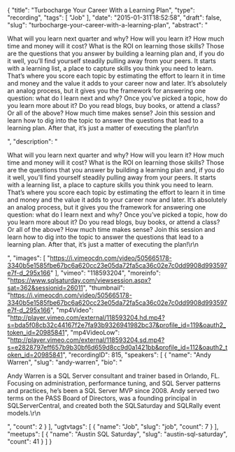 {
  "title": "Turbocharge Your Career With a Learning Plan",
  "type": "recording",
  "tags": [
    "Job"
  ],
  "date": "2015-01-31T18:52:58",
  "draft": false,
  "slug": "turbocharge-your-career-with-a-learning-plan",
  "abstract": "<p>What will you learn next quarter and why? How will you learn it? How much time and money will it cost? What is the ROI on learning those skills? Those are the questions that you answer by building a learning plan and, if you do it well, you’ll find yourself steadily pulling away from your peers. It starts with a learning list, a place to capture skills you think you need to learn. That’s where you score each topic by estimating the effort to learn it in time and money and the value it adds to your career now and later. It’s absolutely an analog process, but it gives you the framework for answering one question: what do I learn next and why? Once you’ve picked a topic, how do you learn more about it? Do you read blogs, buy books, or attend a class? Or all of the above? How much time makes sense? Join this session and learn how to dig into the topic to answer the questions that lead to a learning plan. After that, it’s just a matter of executing the plan!\r\n</p>",
  "description": "<p>What will you learn next quarter and why? How will you learn it? How much time and money will it cost? What is the ROI on learning those skills? Those are the questions that you answer by building a learning plan and, if you do it well, you’ll find yourself steadily pulling away from your peers. It starts with a learning list, a place to capture skills you think you need to learn. That’s where you score each topic by estimating the effort to learn it in time and money and the value it adds to your career now and later. It’s absolutely an analog process, but it gives you the framework for answering one question: what do I learn next and why? Once you’ve picked a topic, how do you learn more about it? Do you read blogs, buy books, or attend a class? Or all of the above? How much time makes sense? Join this session and learn how to dig into the topic to answer the questions that lead to a learning plan. After that, it’s just a matter of executing the plan!\r\n</p>",
  "images": [
    "https://i.vimeocdn.com/video/505665178-3340b5e1585fbe67bc6a620cc23e05da72fa5ca36c02e7c0dd9908d993597e7f-d_295x166"
  ],
  "vimeo": "118593204",
  "moreinfo": "https://www.sqlsaturday.com/viewsession.aspx?sat=362&sessionid=26011",
  "thumbnail": "https://i.vimeocdn.com/video/505665178-3340b5e1585fbe67bc6a620cc23e05da72fa5ca36c02e7c0dd9908d993597e7f-d_295x166",
  "mp4Video": "http://player.vimeo.com/external/118593204.hd.mp4?s=bda5f08cb32c44167f2e7fa93b9326941982bc37&profile_id=119&oauth2_token_id=20985841",
  "mp4VideoLow": "http://player.vimeo.com/external/118593204.sd.mp4?s=e2828797eff657b9b30bf6d659d8cc9d0a1421bb&profile_id=112&oauth2_token_id=20985841",
  "recordingID": 815,
  "speakers": [
    {
      "name": "Andy Warren",
      "slug": "andy-warren",
      "bio": "<p>Andy Warren is a SQL Server consultant and trainer based in Orlando, FL. Focusing on administration, performance tuning, and SQL Server patterns and practices, he’s been a SQL Server MVP since 2008. Andy served two terms on the PASS Board of Directors, was a founding principal in SQLServerCentral, and created both the SQLSaturday and SQLRally event models.\r\n</p>",
      "count": 2
    }
  ],
  "ugtvtags": [
    {
      "name": "Job",
      "slug": "job",
      "count": 7
    }
  ],
  "meetups": [
    {
      "name": "Austin SQL Saturday",
      "slug": "austin-sql-saturday",
      "count": 41
    }
  ]
}